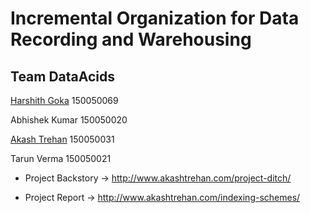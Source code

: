 # Incremental Organization for Data Recording and Warehousing

## Team DataAcids

[Harshith Goka](http://harshithgoka.me/) 150050069

Abhishek Kumar 150050020

[Akash Trehan](http://www.akashtrehan.com) 150050031

Tarun Verma 150050021

- Project Backstory -> <http://www.akashtrehan.com/project-ditch/>

- Project Report -> <http://www.akashtrehan.com/indexing-schemes/>
